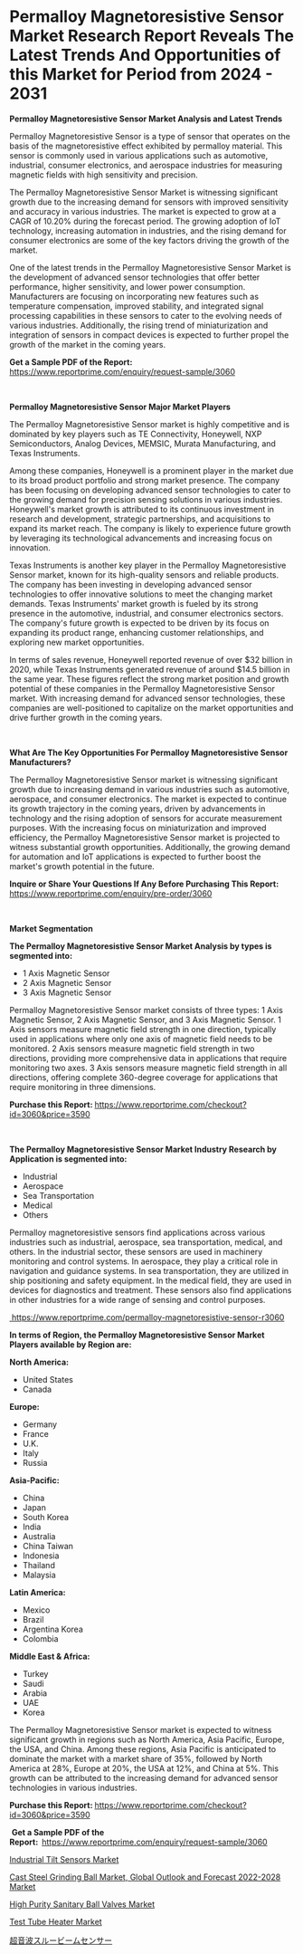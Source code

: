 <p><h1>Permalloy Magnetoresistive Sensor Market Research Report Reveals The Latest Trends And Opportunities of this Market for Period from 2024 - 2031</h1></p><p><strong>Permalloy Magnetoresistive Sensor Market Analysis and Latest Trends</strong></p>
<p><p>Permalloy Magnetoresistive Sensor is a type of sensor that operates on the basis of the magnetoresistive effect exhibited by permalloy material. This sensor is commonly used in various applications such as automotive, industrial, consumer electronics, and aerospace industries for measuring magnetic fields with high sensitivity and precision.</p><p>The Permalloy Magnetoresistive Sensor Market is witnessing significant growth due to the increasing demand for sensors with improved sensitivity and accuracy in various industries. The market is expected to grow at a CAGR of 10.20% during the forecast period. The growing adoption of IoT technology, increasing automation in industries, and the rising demand for consumer electronics are some of the key factors driving the growth of the market.</p><p>One of the latest trends in the Permalloy Magnetoresistive Sensor Market is the development of advanced sensor technologies that offer better performance, higher sensitivity, and lower power consumption. Manufacturers are focusing on incorporating new features such as temperature compensation, improved stability, and integrated signal processing capabilities in these sensors to cater to the evolving needs of various industries. Additionally, the rising trend of miniaturization and integration of sensors in compact devices is expected to further propel the growth of the market in the coming years.</p></p>
<p><strong>Get a Sample PDF of the Report:&nbsp;</strong> <a href="https://www.reportprime.com/enquiry/request-sample/3060">https://www.reportprime.com/enquiry/request-sample/3060</a></p>
<p>&nbsp;</p>
<p><strong>Permalloy Magnetoresistive Sensor Major Market Players</strong></p>
<p><p>The Permalloy Magnetoresistive Sensor market is highly competitive and is dominated by key players such as TE Connectivity, Honeywell, NXP Semiconductors, Analog Devices, MEMSIC, Murata Manufacturing, and Texas Instruments. </p><p>Among these companies, Honeywell is a prominent player in the market due to its broad product portfolio and strong market presence. The company has been focusing on developing advanced sensor technologies to cater to the growing demand for precision sensing solutions in various industries. Honeywell's market growth is attributed to its continuous investment in research and development, strategic partnerships, and acquisitions to expand its market reach. The company is likely to experience future growth by leveraging its technological advancements and increasing focus on innovation.</p><p>Texas Instruments is another key player in the Permalloy Magnetoresistive Sensor market, known for its high-quality sensors and reliable products. The company has been investing in developing advanced sensor technologies to offer innovative solutions to meet the changing market demands. Texas Instruments' market growth is fueled by its strong presence in the automotive, industrial, and consumer electronics sectors. The company's future growth is expected to be driven by its focus on expanding its product range, enhancing customer relationships, and exploring new market opportunities.</p><p>In terms of sales revenue, Honeywell reported revenue of over $32 billion in 2020, while Texas Instruments generated revenue of around $14.5 billion in the same year. These figures reflect the strong market position and growth potential of these companies in the Permalloy Magnetoresistive Sensor market. With increasing demand for advanced sensor technologies, these companies are well-positioned to capitalize on the market opportunities and drive further growth in the coming years.</p></p>
<p>&nbsp;</p>
<p><strong>What Are The Key Opportunities For Permalloy Magnetoresistive Sensor Manufacturers?</strong></p>
<p><p>The Permalloy Magnetoresistive Sensor market is witnessing significant growth due to increasing demand in various industries such as automotive, aerospace, and consumer electronics. The market is expected to continue its growth trajectory in the coming years, driven by advancements in technology and the rising adoption of sensors for accurate measurement purposes. With the increasing focus on miniaturization and improved efficiency, the Permalloy Magnetoresistive Sensor market is projected to witness substantial growth opportunities. Additionally, the growing demand for automation and IoT applications is expected to further boost the market's growth potential in the future.</p></p>
<p><strong>Inquire or Share Your Questions If Any Before Purchasing This Report:</strong> <a href="https://www.reportprime.com/enquiry/pre-order/3060">https://www.reportprime.com/enquiry/pre-order/3060</a></p>
<p>&nbsp;</p>
<p><strong>Market Segmentation</strong></p>
<p><strong>The Permalloy Magnetoresistive Sensor Market Analysis by types is segmented into:</strong></p>
<p><ul><li>1 Axis Magnetic Sensor</li><li>2 Axis Magnetic Sensor</li><li>3 Axis Magnetic Sensor</li></ul></p>
<p><p>Permalloy Magnetoresistive Sensor market consists of three types: 1 Axis Magnetic Sensor, 2 Axis Magnetic Sensor, and 3 Axis Magnetic Sensor. 1 Axis sensors measure magnetic field strength in one direction, typically used in applications where only one axis of magnetic field needs to be monitored. 2 Axis sensors measure magnetic field strength in two directions, providing more comprehensive data in applications that require monitoring two axes. 3 Axis sensors measure magnetic field strength in all directions, offering complete 360-degree coverage for applications that require monitoring in three dimensions.</p></p>
<p><strong>Purchase this Report:&nbsp;</strong><a href="https://www.reportprime.com/checkout?id=3060&price=3590">https://www.reportprime.com/checkout?id=3060&price=3590</a></p>
<p>&nbsp;</p>
<p><strong>The Permalloy Magnetoresistive Sensor Market Industry Research by Application is segmented into:</strong></p>
<p><ul><li>Industrial</li><li>Aerospace</li><li>Sea Transportation</li><li>Medical</li><li>Others</li></ul></p>
<p><p>Permalloy magnetoresistive sensors find applications across various industries such as industrial, aerospace, sea transportation, medical, and others. In the industrial sector, these sensors are used in machinery monitoring and control systems. In aerospace, they play a critical role in navigation and guidance systems. In sea transportation, they are utilized in ship positioning and safety equipment. In the medical field, they are used in devices for diagnostics and treatment. These sensors also find applications in other industries for a wide range of sensing and control purposes.</p></p>
<p><a href="https://www.reportprime.com/permalloy-magnetoresistive-sensor-r3060">&nbsp;https://www.reportprime.com/permalloy-magnetoresistive-sensor-r3060</a></p>
<p><strong>In terms of Region, the Permalloy Magnetoresistive Sensor Market Players available by Region are:</strong></p>
<p>
    <p> <strong> North America: </strong>
        <ul>
            <li>United States</li>
            <li>Canada</li>
        </ul>
        </p> 
    <p> <strong> Europe: </strong>
        <ul>
            <li>Germany</li>
            <li>France</li>
            <li>U.K.</li>
            <li>Italy</li>
            <li>Russia</li>
        </ul>
        </p> 
    <p> <strong> Asia-Pacific: </strong>
        <ul>
            <li>China</li>
            <li>Japan</li>
            <li>South Korea</li>
            <li>India</li>
            <li>Australia</li>
            <li>China Taiwan</li>
            <li>Indonesia</li>
            <li>Thailand</li>
            <li>Malaysia</li>
        </ul>
        </p> 
    <p> <strong> Latin America: </strong>
        <ul>
            <li>Mexico</li>
            <li>Brazil</li>
            <li>Argentina Korea</li>
            <li>Colombia</li>
        </ul>
        </p> 
    <p> <strong> Middle East & Africa: </strong>
        <ul>
            <li>Turkey</li>
            <li>Saudi</li>
            <li>Arabia</li>
            <li>UAE</li>
            <li>Korea</li>
        </ul>
    </p>
    </p>
<p><p>The Permalloy Magnetoresistive Sensor market is expected to witness significant growth in regions such as North America, Asia Pacific, Europe, the USA, and China. Among these regions, Asia Pacific is anticipated to dominate the market with a market share of 35%, followed by North America at 28%, Europe at 20%, the USA at 12%, and China at 5%. This growth can be attributed to the increasing demand for advanced sensor technologies in various industries.</p></p>
<p><strong>Purchase this Report: </strong><a href="https://www.reportprime.com/checkout?id=3060&price=3590">https://www.reportprime.com/checkout?id=3060&price=3590</a></p>
<p>&nbsp;<strong>Get a Sample PDF of the Report:&nbsp;&nbsp;</strong><a href="https://www.reportprime.com/enquiry/request-sample/3060">https://www.reportprime.com/enquiry/request-sample/3060</a></p>
<p><strong></strong></p>
<p><p><a href="https://github.com/ajohirul8010/Market-Research-Report-List-1/blob/main/industrial-tilt-sensors-market.md">Industrial Tilt Sensors Market</a></p><p><a href="https://www.linkedin.com/pulse/global-cast-steel-grinding-ball-market-outlook-forecast-2022-2028-k8rnc?trackingId=yh5GaL%2BNd%2Fo6Wj75tpHDaA%3D%3D">Cast Steel Grinding Ball Market, Global Outlook and Forecast 2022-2028 Market</a></p><p><a href="https://medium.com/@sjdhshjc2456654/high-purity-sanitary-ball-valves-market-share-and-new-trends-analysis-by-its-type-application-680f877512f0">High Purity Sanitary Ball Valves Market</a></p><p><a href="https://issuu.com/reportprime-2/docs/test-tube-heater-market-size-2030.pptx">Test Tube Heater Market</a></p><p><a href="https://github.com/LeoraEber/Market-Research-Report-List-1/blob/main/813227029340.md">超音波スルービームセンサー</a></p></p>